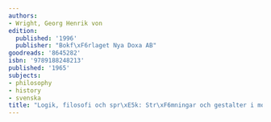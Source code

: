 ```yaml
---
authors:
- Wright, Georg Henrik von
edition:
  published: '1996'
  publisher: "Bokf\xF6rlaget Nya Doxa AB"
goodreads: '8645282'
isbn: '9789188248213'
published: '1965'
subjects:
- philosophy
- history
- svenska
title: "Logik, filosofi och spr\xE5k: Str\xF6mningar och gestalter i modern filosofi"
---
```


